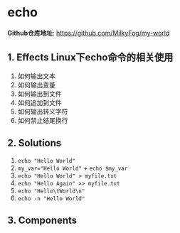 # echo

**Github仓库地址**: <https://github.com/MilkyFog/my-world>

## 1. **Effects** Linux下echo命令的相关使用

1. 如何输出文本
2. 如何输出变量
3. 如何输出到文件
4. 如何追加到文件
5. 如何输出转义字符
6. 如何禁止结尾换行

## 2. **Solutions**

1. `echo "Hello World"`
2. `my_var="Hello World"` + `echo $my_var`
3. `echo "Hello World" > myfile.txt`
4. `echo "Hello Again" >> myfile.txt`
5. `echo "Hello\tWorld\n"`
6. `echo -n "Hello World"`

## 3. **Components**
